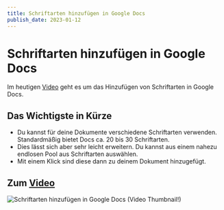 ```yaml
---
title: Schriftarten hinzufügen in Google Docs
publish_date: 2023-01-12
---
```


# Schriftarten hinzufügen in Google Docs

Im heutigen [Video](https://youtu.be/jiF76W4h57o) geht es um das Hinzufügen von Schriftarten in Google Docs. 

## Das Wichtigste in Kürze

- Du kannst für deine Dokumente verschiedene Schriftarten verwenden. Standardmäßig bietet Docs ca. 20 bis 30 Schriftarten.
- Dies lässt sich aber sehr leicht erweitern. Du kannst aus einem nahezu endlosen Pool aus Schriftarten auswählen.
- Mit einem Klick sind diese dann zu deinem Dokument hinzugefügt.

## Zum [Video](https://youtu.be/jiF76W4h57o)

![Schriftarten hinzufügen in Google Docs (Video Thumbnail!)](../thumbnails/Fertig419.jpg "Schriftarten hinzufügen in Google Docs (Video Thumbnail!)")